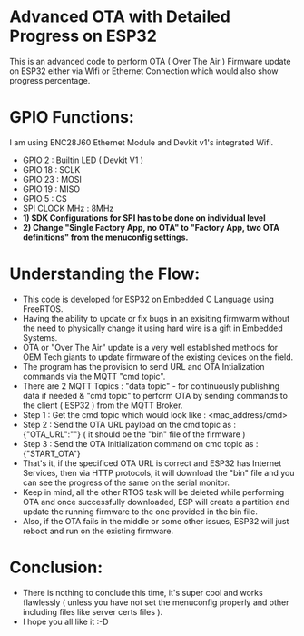 # Advanced OTA with Detailed Progress on ESP32
This is an advanced code to perform OTA ( Over The Air ) Firmware update on ESP32 either via Wifi or Ethernet Connection which would also show progress percentage.

# GPIO Functions:
I am using ENC28J60 Ethernet Module and Devkit v1's integrated Wifi.

* GPIO 2  : Builtin LED ( Devkit V1 )
* GPIO 18 : SCLK
* GPIO 23 : MOSI
* GPIO 19 : MISO
* GPIO 5 : CS
* SPI CLOCK MHz : 8MHz
* **1) SDK Configurations for SPI has to be done on individual level**
* **2) Change "Single Factory App, no OTA" to "Factory App, two OTA definitions" from the menuconfig settings.**

# Understanding the Flow:
* This code is developed for ESP32 on Embedded C Language using FreeRTOS.
* Having the ability to update or fix bugs in an exisiting firmwarm without the need to physically change it using hard wire is a gift in Embedded Systems.
* OTA or "Over The Air" update is a very well established methods for OEM Tech giants to update firmware of the existing devices on the field.
* The program has the provision to send URL and OTA Intialization commands via the MQTT "cmd topic".
* There are 2 MQTT Topics : "data topic" - for continuously publishing data if needed & "cmd topic" to perform OTA by sending commands to the client ( ESP32 ) from the MQTT Broker.
* Step 1 : Get the cmd topic which would look like : <mac_address/cmd>
* Step 2 : Send the OTA URL payload on the cmd topic as : {"OTA_URL":"<Paste Your OTA URL Here>"} ( it should be the "bin" file of the firmware )
* Step 3 : Send the OTA Initialization command on cmd topic as : {"START_OTA"}
* That's it, if the specificed OTA URL is correct and ESP32 has Internet Services, then via HTTP protocols, it will download the "bin" file and you can see the progress of the same on the serial monitor.
* Keep in mind, all the other RTOS task will be deleted while performing OTA and once successfully downloaded, ESP will create a partition and update the running firmware to the one provided in the bin file.
* Also, if the OTA fails in the middle or some other issues, ESP32 will just reboot and run on the existing firmware.

# Conclusion:
* There is nothing to conclude this time, it's super cool and works flawlessly ( unless you have not set the menuconfig properly and other including files like server certs files ).
* I hope you all like it :-D
  
